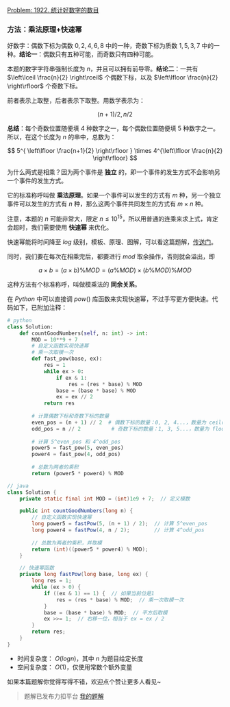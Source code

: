 [Problem: 1922. 统计好数字的数目](https://leetcode.cn/problems/count-good-numbers/description/)

### 方法：乘法原理+快速幂

好数字：偶数下标为偶数 $0,2,4,6,8$ 中的一种，奇数下标为质数 $1,5,3,7$ 中的一种。**结论一**：偶数只有五种可能，而奇数只有四种可能。

本题的数字字符串强制长度为 $n$，并且可以拥有前导零。**结论二**：一共有 $\left\lceil \frac{n}{2} \right\rceil$ 个偶数下标，以及 $\left\lfloor \frac{n}{2} \right\rfloor$ 个奇数下标。

前者表示上取整，后者表示下取整。用数学表示为：

$$
(n+1)/2,n/2
$$

**总结**：每个奇数位置随便填 $4$ 种数字之一，每个偶数位置随便填 $5$ 种数字之一。所以，在这个长度为 $n$ 的串中，总数为：

$$
5^{ \left\lfloor \frac{n+1}{2} \right\rfloor } \times 4^{\left\lfloor \frac{n}{2} \right\rfloor}
$$

为什么两式是相乘？因为两个事件是 **独立** 的，即一个事件的发生方式不会影响另一个事件的发生方式。

它的标准称呼叫做 **乘法原理**。如果一个事件可以发生的方式有 $m$ 种，另一个独立事件可以发生的方式有 $n$ 种，那么这两个事件共同发生的方式有 $m×n$ 种。

注意，本题的 $n$ 可能非常大，限定 $n\leq 10^{15}$，所以用普通的连乘来求上式，肯定会超时，我们需要使用 **快速幂** 来优化。

快速幂能将时间降至 $log$ 级别，模板、原理、图解，可以看这篇题解，[传送门](https://leetcode.cn/problems/double-modular-exponentiation/solutions/2862580/tu-pian-jie-shi-kuai-su-mi-by-priceless-ajaeu/)。

同时，我们要在每次在相乘完后，都要进行 $mod$ 取余操作，否则就会溢出，即

$$
a\times b = (a\times b) \% MOD = (a\% MOD) \times (b\% MOD) \% MOD
$$

这种方法有个标准称呼，叫做模乘法的 **同余关系**。

在 $Python$ 中可以直接调 $pow()$ 库函数来实现快速幂，不过手写更方便快速。代码如下，已附加注释：

```Python
# python
class Solution:
    def countGoodNumbers(self, n: int) -> int:
        MOD = 10**9 + 7
        # 自定义函数实现快速幂
        # 乘一次取模一次
        def fast_pow(base, ex):
            res = 1
            while ex > 0:
                if ex & 1:
                    res = (res * base) % MOD
                base = (base * base) % MOD
                ex = ex // 2
            return res
        
        # 计算偶数下标和奇数下标的数量
        even_pos = (n + 1) // 2  # 偶数下标的数量：0, 2, 4...，数量为 ceil(n / 2)
        odd_pos = n // 2          # 奇数下标的数量：1, 3, 5...，数量为 floor(n / 2)
        
        # 计算 5^even_pos 和 4^odd_pos
        power5 = fast_pow(5, even_pos)
        power4 = fast_pow(4, odd_pos)
        
        # 总数为两者的乘积
        return (power5 * power4) % MOD
```

```java
// java
class Solution {
    private static final int MOD = (int)1e9 + 7;  // 定义模数

    public int countGoodNumbers(long n) {
        // 自定义函数实现快速幂
        long power5 = fastPow(5, (n + 1) / 2);  // 计算 5^even_pos
        long power4 = fastPow(4, n / 2);        // 计算 4^odd_pos
        
        // 总数为两者的乘积，并取模
        return (int)((power5 * power4) % MOD);
    }

    // 快速幂函数
    private long fastPow(long base, long ex) {
        long res = 1;
        while (ex > 0) {
            if ((ex & 1) == 1) {  // 如果当前位是1
                res = (res * base) % MOD;  // 乘一次取模一次
            }
            base = (base * base) % MOD;  // 平方后取模
            ex >>= 1;  // 右移一位，相当于 ex = ex / 2
        }
        return res;
    }
}
```

- 时间复杂度： $O(logn)$，其中 $n$ 为题目给定长度
- 空间复杂度： $O(1)$，仅使用常数个额外变量

如果本篇题解你觉得写得不错，欢迎点个赞让更多人看见~

> 题解已发布力扣平台 [我的题解](https://leetcode.cn/problems/count-good-numbers/solutions/3649553/cheng-fa-yuan-li-kuai-su-mi-tong-yu-guan-pdei/)
